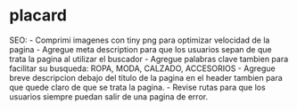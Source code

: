 # placard
SEO: - Comprimi imagenes con tiny png para optimizar velocidad de la pagina
     - Agregue meta description para que los usuarios sepan de que trata la pagina al utilizar el buscador
     - Agregue palabras clave tambien para facilitar su busqueda: ROPA, MODA, CALZADO, ACCESORIOS
     - Agregue breve descripcion debajo del titulo de la pagina en el header tambien para que quede claro de que se trata la pagina.
     - Revise rutas para que los usuarios siempre puedan salir de una pagina de error.
